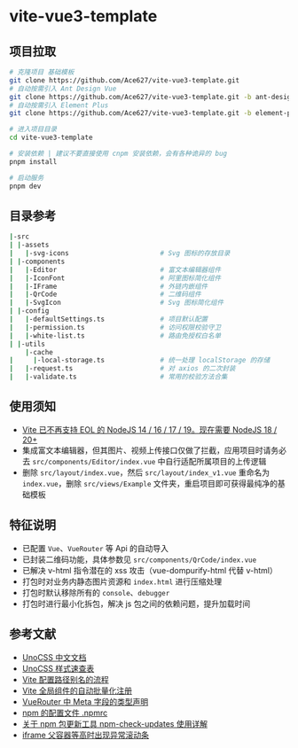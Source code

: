 # vite-vue3-template

## 项目拉取

```bash
# 克隆项目 基础模板
git clone https://github.com/Ace627/vite-vue3-template.git
# 自动按需引入 Ant Design Vue
git clone https://github.com/Ace627/vite-vue3-template.git -b ant-design-vue
# 自动按需引入 Element Plus
git clone https://github.com/Ace627/vite-vue3-template.git -b element-plus

# 进入项目目录
cd vite-vue3-template

# 安装依赖 | 建议不要直接使用 cnpm 安装依赖，会有各种诡异的 bug
pnpm install

# 启动服务
pnpm dev
```

## 目录参考

```bash
|-src
| |-assets
|   |-svg-icons                       # Svg 图标的存放目录
| |-components
|   |-Editor                          # 富文本编辑器组件
|   |-IconFont                        # 阿里图标简化组件
|   |-IFrame                          # 外链内嵌组件
|   |-QrCode                          # 二维码组件
|   |-SvgIcon                         # Svg 图标简化组件
| |-config
|   |-defaultSettings.ts              # 项目默认配置
|   |-permission.ts                   # 访问权限校验守卫
|   |-white-list.ts                   # 路由免授权白名单
| |-utils
    |-cache
|     |-local-storage.ts              # 统一处理 localStorage 的存储
|   |-request.ts                      # 对 axios 的二次封装
|   |-validate.ts                     # 常用的校验方法合集
```

## 使用须知

- [Vite 已不再支持 EOL 的 NodeJS 14 / 16 / 17 / 19。现在需要 NodeJS 18 / 20+](https://cn.vitejs.dev/guide/migration.html#migration-from-v4)
- 集成富文本编辑器，但其图片、视频上传接口仅做了拦截，应用项目时请务必去 `src/components/Editor/index.vue` 中自行适配所属项目的上传逻辑
- 删除 `src/layout/index.vue`，然后 `src/layout/index_v1.vue` 重命名为 `index.vue`，删除 `src/views/Example` 文件夹，重启项目即可获得最纯净的基础模板

## 特征说明

- 已配置 `Vue`、`VueRouter` 等 Api 的自动导入
- 已封装二维码功能，具体参数见 `src/components/QrCode/index.vue`
- 已解决 v-html 指令潜在的 xss 攻击（vue-dompurify-html 代替 v-html）
- 打包时对业务内静态图片资源和 `index.html` 进行压缩处理
- 打包时默认移除所有的 `console`、`debugger`
- 打包时进行最小化拆包，解决 js 包之间的依赖问题，提升加载时间

## 参考文献

- [UnoCSS 中文文档](https://unocss.nodejs.cn)
- [UnoCSS 样式速查表](https://unocss.dev/interactive)
- [Vite 配置路径别名的流程](https://juejin.cn/post/7302249949215457319)
- [Vite 全局组件的自动批量化注册](https://juejin.cn/post/7304183129896124416)
- [VueRouter 中 Meta 字段的类型声明](https://juejin.cn/post/7302241918351163426)
- [npm 的配置文件 .npmrc](https://juejin.cn/post/7325427710754422784)
- [关于 npm 包更新工具 npm-check-updates 使用详解](https://zhuanlan.zhihu.com/p/482923542)
- [iframe 父容器等高时出现异常滚动条](https://blog.csdn.net/tjj3027/article/details/99299821)
